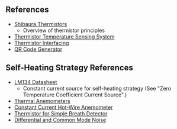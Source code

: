 ## References
* [Shibaura Thermistors](https://www.shibauraelectronics.com/pdf/shibaura_products_catalog.pdf)
    * Overview of thermistor principles
* [Thermistor Temperature Sensing System](https://www.analog.com/en/analog-dialogue/articles/thermistor-temperature-sensing-system-part-1.html)
* [Thermistor Interfacing](https://www.analog.com/media/en/training-seminars/design-handbooks/transducer-interfacing-handbook/Chapter9.pdf)
* [QR Code Generator](https://www.the-qrcode-generator.com/)
## Self-Heating Strategy References
* [LM134 Datasheet](https://www.analog.com/media/en/technical-documentation/data-sheets/134sfc.pdf)
    * Constant current source for self-heating strategy (See "Zero Temperature Coefficient Current Source".)
* [Thermal Anemometers](http://www.fonema.se/anemom/anemom.html)
* [Constant Current Hot-Wire Anemometer](https://forum.allaboutcircuits.com/threads/constant-current-hot-wire-anemometer.63204/page-2#post-432202)
* [Thermistor for Simple Breath Detector](https://forum.allaboutcircuits.com/threads/thermistor-for-simple-breath-detector.173203/)
* [Differential and Common Mode Noise](https://www.murata.com/~/media/webrenewal/products/emc/emifil/knowhow/26to30.ashx)
